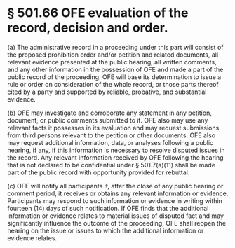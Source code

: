 # § 501.66   OFE evaluation of the record, decision and order.

(a) The administrative record in a proceeding under this part will consist of the proposed prohibition order and/or petition and related documents, all relevant evidence presented at the public hearing, all written comments, and any other information in the possession of OFE and made a part of the public record of the proceeding. OFE will base its determination to issue a rule or order on consideration of the whole record, or those parts thereof cited by a party and supported by reliable, probative, and substantial evidence.


(b) OFE may investigate and corroborate any statement in any petition, document, or public comments submitted to it. OFE also may use any relevant facts it possesses in its evaluation and may request submissions from third persons relevant to the petition or other documents. OFE also may request additional information, data, or analyses following a public hearing, if any, if this information is necessary to resolve disputed issues in the record. Any relevant information received by OFE following the hearing that is not declared to be confidential under § 501.7(a)(11) shall be made part of the public record with opportunity provided for rebuttal.


(c) OFE will notify all participants if, after the close of any public hearing or comment period, it receives or obtains any relevant information or evidence. Participants may respond to such information or evidence in writing within fourteen (14) days of such notification. If OFE finds that the additional information or evidence relates to material issues of disputed fact and may significantly influence the outcome of the proceeding, OFE shall reopen the hearing on the issue or issues to which the additional information or evidence relates.





